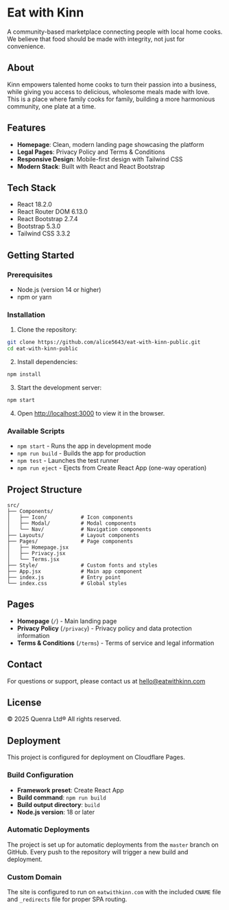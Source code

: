 # Eat with Kinn

A community-based marketplace connecting people with local home cooks. We believe that food should be made with integrity, not just for convenience.

## About

Kinn empowers talented home cooks to turn their passion into a business, while giving you access to delicious, wholesome meals made with love. This is a place where family cooks for family, building a more harmonious community, one plate at a time.

## Features

- **Homepage**: Clean, modern landing page showcasing the platform
- **Legal Pages**: Privacy Policy and Terms & Conditions
- **Responsive Design**: Mobile-first design with Tailwind CSS
- **Modern Stack**: Built with React and React Bootstrap

## Tech Stack

- React 18.2.0
- React Router DOM 6.13.0
- React Bootstrap 2.7.4
- Bootstrap 5.3.0
- Tailwind CSS 3.3.2

## Getting Started

### Prerequisites

- Node.js (version 14 or higher)
- npm or yarn

### Installation

1. Clone the repository:
```bash
git clone https://github.com/alice5643/eat-with-kinn-public.git
cd eat-with-kinn-public
```

2. Install dependencies:
```bash
npm install
```

3. Start the development server:
```bash
npm start
```

4. Open [http://localhost:3000](http://localhost:3000) to view it in the browser.

### Available Scripts

- `npm start` - Runs the app in development mode
- `npm run build` - Builds the app for production
- `npm test` - Launches the test runner
- `npm run eject` - Ejects from Create React App (one-way operation)

## Project Structure

```
src/
├── Components/
│   ├── Icon/           # Icon components
│   ├── Modal/          # Modal components
│   └── Nav/            # Navigation components
├── Layouts/            # Layout components
├── Pages/              # Page components
│   ├── Homepage.jsx
│   ├── Privacy.jsx
│   └── Terms.jsx
├── Style/              # Custom fonts and styles
├── App.jsx             # Main app component
├── index.js            # Entry point
└── index.css           # Global styles
```

## Pages

- **Homepage** (`/`) - Main landing page
- **Privacy Policy** (`/privacy`) - Privacy policy and data protection information
- **Terms & Conditions** (`/terms`) - Terms of service and legal information

## Contact

For questions or support, please contact us at hello@eatwithkinn.com

## License

© 2025 Quenra Ltd® All rights reserved.

## Deployment

This project is configured for deployment on Cloudflare Pages.

### Build Configuration

- **Framework preset**: Create React App
- **Build command**: `npm run build`
- **Build output directory**: `build`
- **Node.js version**: 18 or later

### Automatic Deployments

The project is set up for automatic deployments from the `master` branch on GitHub. Every push to the repository will trigger a new build and deployment.

### Custom Domain

The site is configured to run on `eatwithkinn.com` with the included `CNAME` file and `_redirects` file for proper SPA routing.
